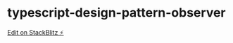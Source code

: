 # typescript-design-pattern-observer

[Edit on StackBlitz ⚡️](https://stackblitz.com/edit/typescript-design-pattern-observer-zaussy)